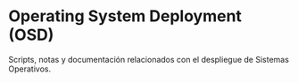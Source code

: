 # Operating System Deployment (OSD)

Scripts, notas y documentación relacionados con el despliegue de Sistemas Operativos.
